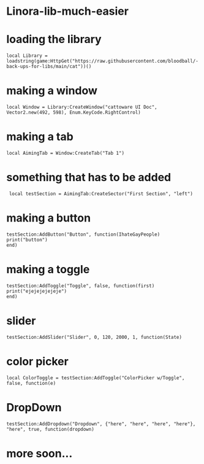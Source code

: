 # Linora-lib-much-easier

# loading the library

    local Library = loadstring(game:HttpGet("https://raw.githubusercontent.com/bloodball/-back-ups-for-libs/main/cat"))()

# making a window

    local Window = Library:CreateWindow("cattoware UI Doc", Vector2.new(492, 598), Enum.KeyCode.RightControl)

# making a tab

    local AimingTab = Window:CreateTab("Tab 1")

 # something that has to be added

     local testSection = AimingTab:CreateSector("First Section", "left")

# making a button

    testSection:AddButton("Button", function(IhateGayPeople)
    print("button")
    end)

# making a toggle

    testSection:AddToggle("Toggle", false, function(first)
    print("ejejejejejeje")
    end)

# slider

    testSection:AddSlider("Slider", 0, 120, 2000, 1, function(State)

# color picker

    local ColorToggle = testSection:AddToggle("ColorPicker w/Toggle", false, function(e)

# DropDown

    testSection:AddDropdown("Dropdown", {"here", "here", "here", "here"}, "here", true, function(dropdown)

# more soon...
